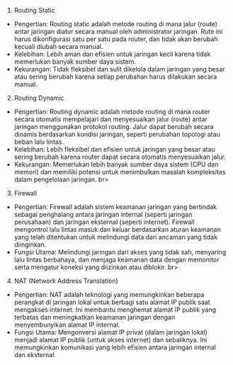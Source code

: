 1. Routing Static
 - Pengertian: Routing static adalah metode routing di mana jalur (route) antar jaringan diatur secara
manual oleh administrator jaringan. Rute ini harus dikonfigurasi satu per satu pada router, dan tidak akan
berubah kecuali diubah secara manual.
 - Kelebihan: Lebih aman dan efisien untuk jaringan kecil karena tidak memerlukan banyak sumber daya
sistem.
 - Kekurangan: Tidak fleksibel dan sulit dikelola dalam jaringan yang besar atau sering berubah karena
setiap perubahan harus dilakukan secara manual. <br>
2. Routing Dynamic
 - Pengertian: Routing dynamic adalah metode routing di mana router secara otomatis mempelajari dan
menyesuaikan jalur (route) antar jaringan menggunakan protokol routing. Jalur dapat berubah secara
dinamis berdasarkan kondisi jaringan, seperti perubahan topologi atau beban lalu lintas.
 - Kelebihan: Lebih fleksibel dan efisien untuk jaringan yang besar atau sering berubah karena router
dapat secara otomatis menyesuaikan jalur.
 - Kekurangan: Memerlukan lebih banyak sumber daya sistem (CPU dan memori) dan memiliki potensi
untuk menimbulkan masalah kompleksitas dalam pengelolaan jaringan. br>
3. Firewall
 - Pengertian: Firewall adalah sistem keamanan jaringan yang bertindak sebagai penghalang antara
jaringan internal (seperti jaringan perusahaan) dan jaringan eksternal (seperti internet). Firewall
mengontrol lalu lintas masuk dan keluar berdasarkan aturan keamanan yang telah ditentukan untuk
melindungi data dari ancaman yang tidak diinginkan.
 - Fungsi Utama: Melindungi jaringan dari akses yang tidak sah, menyaring lalu lintas berbahaya, dan
menjaga keamanan data dengan memonitor serta mengatur koneksi yang diizinkan atau diblokir. br>
4. NAT (Network Address Translation)
 - Pengertian: NAT adalah teknologi yang memungkinkan beberapa perangkat di jaringan lokal untuk
berbagi satu alamat IP publik saat mengakses internet. Ini membantu menghemat alamat IP publik yang
terbatas dan meningkatkan keamanan jaringan dengan menyembunyikan alamat IP internal.
 - Fungsi Utama: Mengonversi alamat IP privat (dalam jaringan lokal) menjadi alamat IP publik (untuk
akses internet) dan sebaliknya. Ini memungkinkan komunikasi yang lebih efisien antara jaringan internal
dan eksternal.
